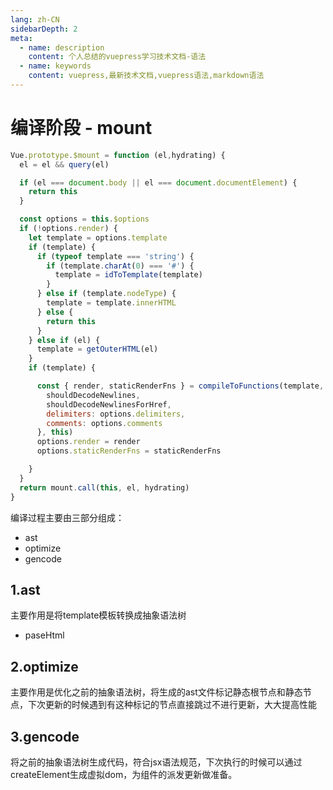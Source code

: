 ```yaml
---
lang: zh-CN
sidebarDepth: 2
meta:
  - name: description
    content: 个人总结的vuepress学习技术文档-语法
  - name: keywords
    content: vuepress,最新技术文档,vuepress语法,markdown语法
---
```


# 编译阶段 - mount
```js
Vue.prototype.$mount = function (el,hydrating) {
  el = el && query(el)

  if (el === document.body || el === document.documentElement) {
    return this
  }

  const options = this.$options
  if (!options.render) {
    let template = options.template
    if (template) {
      if (typeof template === 'string') {
        if (template.charAt(0) === '#') {
          template = idToTemplate(template)
        }
      } else if (template.nodeType) {
        template = template.innerHTML
      } else {
        return this
      }
    } else if (el) {
      template = getOuterHTML(el)
    }
    if (template) {

      const { render, staticRenderFns } = compileToFunctions(template, {
        shouldDecodeNewlines,
        shouldDecodeNewlinesForHref,
        delimiters: options.delimiters,
        comments: options.comments
      }, this)
      options.render = render
      options.staticRenderFns = staticRenderFns

    }
  }
  return mount.call(this, el, hydrating)
}
```
编译过程主要由三部分组成：
- ast
- optimize
- gencode
## 1.ast
主要作用是将template模板转换成抽象语法树
- paseHtml
## 2.optimize
主要作用是优化之前的抽象语法树，将生成的ast文件标记静态根节点和静态节点，下次更新的时候遇到有这种标记的节点直接跳过不进行更新，大大提高性能
## 3.gencode
将之前的抽象语法树生成代码，符合jsx语法规范，下次执行的时候可以通过createElement生成虚拟dom，为组件的派发更新做准备。